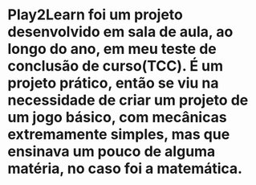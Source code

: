 # Play2Learn foi um projeto desenvolvido em sala de aula, ao longo do ano, em meu teste de conclusão de curso(TCC). É um projeto prático, então se viu na necessidade de criar um projeto de um jogo básico, com mecânicas extremamente simples, mas que ensinava um pouco de alguma matéria, no caso foi a matemática.
